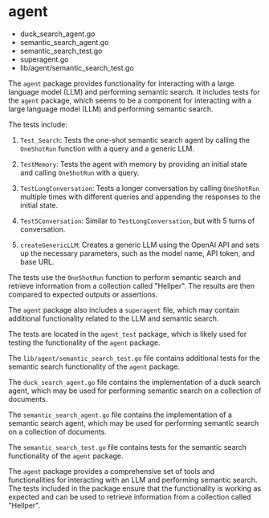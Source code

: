 # agent

- duck_search_agent.go
- semantic_search_agent.go
- semantic_search_test.go
- superagent.go
- lib/agent/semantic_search_test.go

The `agent` package provides functionality for interacting with a large language model (LLM) and performing semantic search. It includes tests for the `agent` package, which seems to be a component for interacting with a large language model (LLM) and performing semantic search.

The tests include:

1. `Test_Search`: Tests the one-shot semantic search agent by calling the `OneShotRun` function with a query and a generic LLM.

2. `TestMemory`: Tests the agent with memory by providing an initial state and calling `OneShotRun` with a query.

3. `TestLongConversation`: Tests a longer conversation by calling `OneShotRun` multiple times with different queries and appending the responses to the initial state.

4. `Test5Conversation`: Similar to `TestLongConversation`, but with 5 turns of conversation.

5. `createGenericLLM`: Creates a generic LLM using the OpenAI API and sets up the necessary parameters, such as the model name, API token, and base URL.

The tests use the `OneShotRun` function to perform semantic search and retrieve information from a collection called "Hellper". The results are then compared to expected outputs or assertions.

The `agent` package also includes a `superagent` file, which may contain additional functionality related to the LLM and semantic search.

The tests are located in the `agent_test` package, which is likely used for testing the functionality of the `agent` package.

The `lib/agent/semantic_search_test.go` file contains additional tests for the semantic search functionality of the `agent` package.

The `duck_search_agent.go` file contains the implementation of a duck search agent, which may be used for performing semantic search on a collection of documents.

The `semantic_search_agent.go` file contains the implementation of a semantic search agent, which may be used for performing semantic search on a collection of documents.

The `semantic_search_test.go` file contains tests for the semantic search functionality of the `agent` package.

The `agent` package provides a comprehensive set of tools and functionalities for interacting with an LLM and performing semantic search. The tests included in the package ensure that the functionality is working as expected and can be used to retrieve information from a collection called "Hellper".

